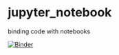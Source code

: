 # jupyter_notebook
binding code with notebooks

[![Binder](https://mybinder.org/badge_logo.svg)](https://mybinder.org/v2/gh/donblink/jupyter_notebook/HEAD)
